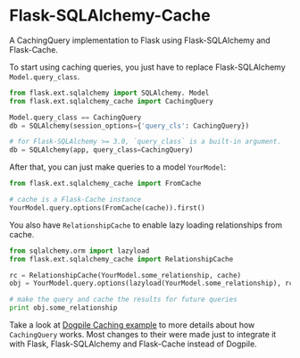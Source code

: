 Flask-SQLAlchemy-Cache
======================

A CachingQuery implementation to Flask using Flask-SQLAlchemy and Flask-Cache.

To start using caching queries, you just have to replace Flask-SQLAlchemy
`Model.query_class`.

```python
from flask.ext.sqlalchemy import SQLAlchemy. Model
from flask.ext.sqlalchemy_cache import CachingQuery

Model.query_class == CachingQuery
db = SQLAlchemy(session_options={'query_cls': CachingQuery})

# for Flask-SQLAlchemy >= 3.0, `query_class` is a built-in argument.
db = SQLAlchemy(app, query_class=CachingQuery)
```

After that, you can just make queries to a model `YourModel`:

```python
from flask.ext.sqlalchemy_cache import FromCache

# cache is a Flask-Cache instance
YourModel.query.options(FromCache(cache)).first()
```

You also have `RelationshipCache` to enable lazy loading relationships from
cache.

```python
from sqlalchemy.orm import lazyload
from flask.ext.sqlalchemy_cache import RelationshipCache

rc = RelationshipCache(YourModel.some_relationship, cache)
obj = YourModel.query.options(lazyload(YourModel.some_relationship), rc).first()

# make the query and cache the results for future queries
print obj.some_relationship
```

Take a look at [Dogpile Caching example][] to more details about how
`CachingQuery` works. Most changes to their were made just to integrate it
with Flask, Flask-SQLAlchemy and Flask-Cache instead of Dogpile.

[Dogpile Caching example]: http://docs.sqlalchemy.org/en/latest/orm/examples.html?highlight=dogpile#module-examples.dogpile_caching
